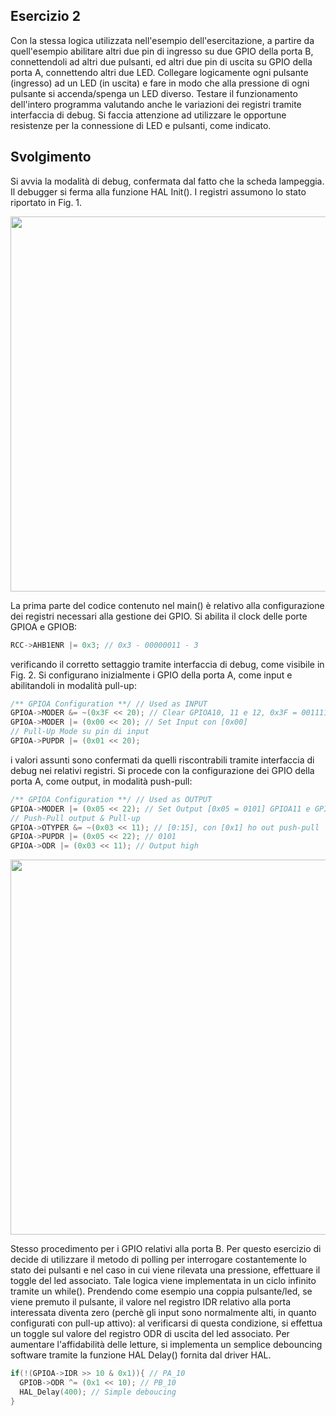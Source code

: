## Esercizio 2
Con la stessa logica utilizzata nell'esempio dell'esercitazione, a partire da quell'esempio abilitare altri due pin di ingresso su due GPIO della porta B, connettendoli ad altri due pulsanti, ed altri due pin di uscita su GPIO della porta A, connettendo altri due LED. Collegare logicamente ogni pulsante (ingresso) ad un LED (in uscita) e fare in modo che alla pressione di ogni pulsante si accenda/spenga un LED diverso. Testare il funzionamento dell'intero programma valutando anche le variazioni dei registri tramite interfaccia di debug. Si faccia attenzione ad utilizzare le opportune resistenze per la connessione di LED e pulsanti, come indicato.

## Svolgimento
Si avvia la modalità di debug, confermata dal fatto che la scheda lampeggia. Il debugger si ferma alla funzione HAL Init(). I registri assumono lo stato riportato in Fig. 1.

<p align="center">
<img src="Img/2.png" width="600">
</p>

La prima parte del codice contenuto nel main() è relativo alla configurazione dei registri necessari alla gestione dei GPIO. Si abilita il clock delle porte GPIOA e GPIOB:

```c
RCC->AHB1ENR |= 0x3; // 0x3 - 00000011 - 3
```
verificando il corretto settaggio tramite interfaccia di debug, come visibile in Fig. 2. Si configurano inizialmente i GPIO della porta A, come input e abilitandoli in modalità pull-up:

```c
/** GPIOA Configuration **/ // Used as INPUT
GPIOA->MODER &= ~(0x3F << 20); // Clear GPIOA10, 11 e 12, 0x3F = 00111111
GPIOA->MODER |= (0x00 << 20); // Set Input con [0x00]
// Pull-Up Mode su pin di input
GPIOA->PUPDR |= (0x01 << 20);
```

i valori assunti sono confermati da quelli riscontrabili tramite interfaccia di debug nei relativi registri. Si procede con la configurazione dei GPIO della porta A, come output, in modalità push-pull:

```c
/** GPIOA Configuration **/ // Used as OUTPUT
GPIOA->MODER |= (0x05 << 22); // Set Output [0x05 = 0101] GPIOA11 e GPIOA12
// Push-Pull output & Pull-up
GPIOA->OTYPER &= ~(0x03 << 11); // [0:15], con [0x1] ho out push-pull
GPIOA->PUPDR |= (0x05 << 22); // 0101
GPIOA->ODR |= (0x03 << 11); // Output high
```

<p align="center">
<img src="Img/3.PNG" width="600">
</p>

Stesso procedimento per i GPIO relativi alla porta B. Per questo esercizio di decide di utilizzare il metodo di polling per interrogare costantemente lo stato dei pulsanti e nel caso in cui viene rilevata una pressione, effettuare il toggle del led associato. Tale logica viene implementata in un ciclo infinito tramite un while(). Prendendo come esempio una coppia pulsante/led, se viene premuto il pulsante, il valore nel registro IDR relativo alla porta interessata diventa zero (perchè gli input sono normalmente alti, in quanto configurati con pull-up attivo): al verificarsi di questa condizione, si effettua un toggle sul valore del registro ODR di uscita del led associato. Per aumentare l'affidabilità delle letture, si implementa un semplice debouncing software tramite la funzione HAL Delay() fornita dal driver HAL.

```c
if(!(GPIOA->IDR >> 10 & 0x1)){ // PA_10
  GPIOB->ODR ^= (0x1 << 10); // PB_10
  HAL_Delay(400); // Simple deboucing
}
```
